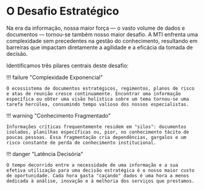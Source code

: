 # O Desafio Estratégico

Na era da informação, nossa maior força — o vasto volume de dados e documentos — tornou-se também nosso maior desafio. A MTI enfrenta uma complexidade sem precedentes na gestão do conhecimento, resultando em barreiras que impactam diretamente a agilidade e a eficácia da tomada de decisão.

Identificamos três pilares centrais deste desafio:

!!! failure "Complexidade Exponencial"

    O ecossistema de documentos estratégicos, regimentos, planos de risco e atas de reunião cresce continuamente. Encontrar uma informação específica ou obter uma visão holística sobre um tema tornou-se uma tarefa hercúlea, consumindo tempo valioso dos nossos especialistas.

!!! warning "Conhecimento Fragmentado"

    Informações críticas frequentemente residem em "silos": documentos isolados, planilhas específicas ou, pior, no conhecimento tácito de poucas pessoas. Essa fragmentação cria dependências, gargalos e um risco constante de perda de conhecimento institucional.

!!! danger "Latência Decisória"

    O tempo decorrido entre a necessidade de uma informação e a sua efetiva utilização para uma decisão estratégica é o nosso maior custo de oportunidade. Cada hora gasta "caçando" dados é uma hora a menos dedicada à análise, inovação e à melhoria dos serviços que prestamos.